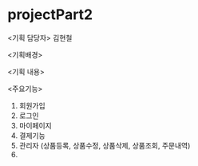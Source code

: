 # projectPart2
<기획 담당자>
김현철

<기획배경>


<기획 내용>


<주요기능>
1. 회원가입
2. 로그인
3. 마이페이지
4. 결제기능
5. 관리자 (상품등록, 상품수정, 상품삭제, 상품조회, 주문내역)
6. 

